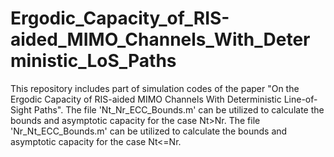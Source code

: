 # Ergodic_Capacity_of_RIS-aided_MIMO_Channels_With_Deterministic_LoS_Paths
This repository includes part of simulation codes of the paper "On the Ergodic Capacity of RIS-aided MIMO Channels With Deterministic Line-of-Sight Paths".
The file 'Nt_Nr_ECC_Bounds.m' can be utilized to calculate the bounds and asymptotic capacity for the case Nt>Nr.
The file 'Nr_Nt_ECC_Bounds.m' can be utilized to calculate the bounds and asymptotic capacity for the case Nt<=Nr.
